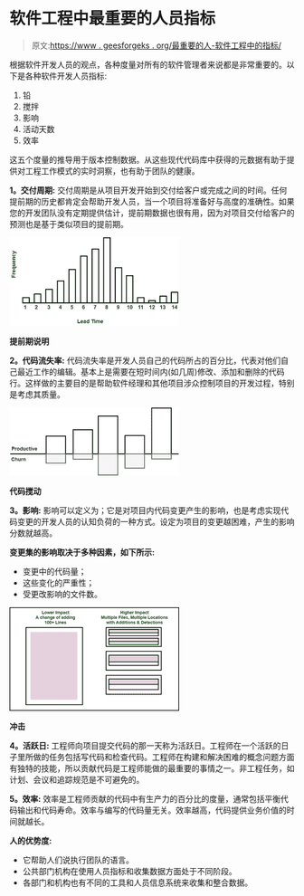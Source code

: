 # 软件工程中最重要的人员指标

> 原文:[https://www . geesforgeks . org/最重要的人-软件工程中的指标/](https://www.geeksforgeeks.org/most-important-people-metrics-in-software-engineering/)

根据软件开发人员的观点，各种度量对所有的软件管理者来说都是非常重要的。以下是各种软件开发人员指标:

1.  铅
2.  搅拌
3.  影响
4.  活动天数
5.  效率

这五个度量的推导用于版本控制数据。从这些现代代码库中获得的元数据有助于提供对工程工作模式的实时洞察，也有助于团队的健康。

**1。交付周期:**
交付周期是从项目开发开始到交付给客户或完成之间的时间。任何提前期的历史都肯定会帮助开发人员，当一个项目将准备好与高度的准确性。如果您的开发团队没有定期提供估计，提前期数据也很有用，因为对项目交付给客户的预测也是基于类似项目的提前期。

![](img/755a04fd994d9892eb3b2b5e9ca4b87c.png)

**提前期说明**

**2。代码流失率:**
代码流失率是开发人员自己的代码所占的百分比，代表对他们自己最近工作的编辑。基本上是需要在短时间内(如几周)修改、添加和删除的代码行。这样做的主要目的是帮助软件经理和其他项目涉众控制项目的开发过程，特别是考虑其质量。

![](img/c1a64e868210c643ec863b03240a807e.png)

**代码搅动**

**3。影响:**
影响可以定义为；它是对项目内代码变更产生的影响，也是考虑实现代码变更的开发人员的认知负荷的一种方式。设定为项目的变更越困难，产生的影响分数就越高。

**变更集的影响取决于多种因素，如下所示:**

*   变更中的代码量；
*   这些变化的严重性；
*   受更改影响的文件数。

![](img/d1be0cf1c2e9fbb43ff5a39d68d2af92.png)

**冲击**

**4。活跃日:**
工程师向项目提交代码的那一天称为活跃日。工程师在一个活跃的日子里所做的任务包括写代码和检查代码。工程师在构建和解决困难的概念问题方面有独特的技能，所以贡献代码是工程师能做的最重要的事情之一。非工程任务，如计划、会议和追踪规范是不可避免的。

**5。效率:**
效率是工程师贡献的代码中有生产力的百分比的度量，通常包括平衡代码输出和代码寿命。效率与编写的代码量无关。效率越高，代码提供业务价值的时间就越长。

**人的优势度:**

*   它帮助人们说执行团队的语言。
*   公共部门机构在使用人员指标和收集数据方面处于不同阶段。
*   各部门和机构也有不同的工具和人员信息系统来收集和整合数据。